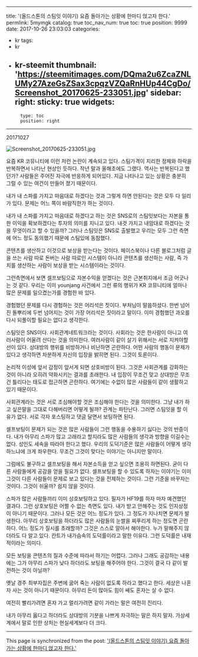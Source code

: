 
---
title: '(올드스톤의 스팀잇 이야기) 요즘 돌아가는 상황에 한마디 얹고자 한다.'
permlink: 5mymgk
catalog: true
toc_nav_num: true
toc: true
position: 9999
date: 2017-10-26 23:03:03
categories:
- kr
tags:
- kr
- kr-steemit
thumbnail: 'https://steemitimages.com/DQma2u6ZcaZNLUMy27AzeGsZSax3cpqzVZQaRnHUp44CgDo/Screenshot_20170625-233051.jpg'
sidebar:
    right:
        sticky: true
widgets:
    -
        type: toc
        position: right
---


20171027

![Screenshot_20170625-233051.jpg](https://steemitimages.com/DQma2u6ZcaZNLUMy27AzeGsZSax3cpqzVZQaRnHUp44CgDo/Screenshot_20170625-233051.jpg)

요즘  KR 코뮤니티에 이런 저런 논란이 계속되고 있다. 스팀가격이 지리한 정체와 하락을 반복하면서 나타난 현상인 듯하다. 작년 말과 올해초에도 그랬다. 역사는 반복된다고 했던가? 사람들은 주어진 자극에 반응하게 되어있다. 지금 나타나고 있는 상황은 충분히 그럴 수 있는 여건이 만들어 졌기 때문이다. 

내가 내 스파를 가지고 마음대로 하겠다는 것과 그렇게 하면 안된다는 것은 모두 다 일리가 있다. 문제는 어느 쪽이 바람직한가 하는 것이다. 

내가 내 스파를 가지고 마음대로 하겠다고 하는 것은  SNS로의 스팀잇보다는 자본을 통한 이익을 확보하겠다는 투자의 의미를 지니고 있다. 내것 가지고 내맘대로 하겠다는 것을 무엇이라고 할 수 있을까? 그러나  스팀잇은 SNS로 출발했고 우리는 모두 그런 측면에 어느 정도 동의했기 때문에 스팀있에 동참했다. 

콘텐츠를 생산하고 이것으로 보상을 받는다는 것이다. 페이스북이나 다른 블로그처럼 글을 쓰는 사람 따로 돈버는 사람 따로인 시스템이 아니라 콘텐츠를 생산하는 사람, 즉 가치를 생산하는 사람이 보상을 받는 시스템이라는 것이다. 

그런측면에서 보면 셀프보팅으로 자본수익을 얻겠다는 것은 근본취지에서 조금 어긋나는 것 같다. 우리는 이미  younjang 사건에서 그런 류의 행위가 KR 코뮤니티에 얼마나 많은 문제를 일으켰는가를 경험한 바 있다.

 경험했던 문제를 다시 경험하는 것은 어리석은 짓이다. 부처님이 말씀하셨다. 한번 넘어진 돌뿌리에 두번 넘어지는 것이 가장 어리석은 짓이라고 말이다. 이미 경험했던 과오를 다시 되풀이할 필요는 없다고 생각한다. 

스팀잇은  SNS이다. 사회관계네트워크라는 것이다. 사회라는 것은 한사람이 아니고 여러사람이 어울려 산다는 것을 의미한다. 여러사람이 같이 살기 위해서는 서로 지켜야할 선이 있다. 상대방의 행위를 비방하거나 비난하면 곤란하다. 어떤 사람의 행동이 문제가 있다고 생각하면 차분하게 자신의 입장을 밝히면 된다. 그것이 토론이다. 

논리적 이성에 앞서 감정이 앞서게 되면 상호비방이 된다. 그것은 사회관계를 강화하는 것이 아니라 오히려 약화시키는 결과를 초래한다. 내 입장이 무조건 맞고 상대방은 무조건 틀리다는 태도로 접근하면 곤란하다. 여기에는 수없이 많은 사람들이 같이 생활하고 있기 때문이다. 

사회관계라는 것은 서로 조심해야할 것은 조심해야 한다는 것을 의미한다. 그냥 내가 하고 싶은말을 그대로 다해버리면 어떻게 될까? 관계는 파탄난다. 그러면 스팀잇을 할 이유가 없다. 서로 각자 포스팅하고 댓글 달면서 보팅하면 된다. 

셀프보팅이 문제가 되는 것은 많은 사람들이 그런 행동을 수용하기 싫다는 것의 반증이다. 내가 아무리 스파가 많고 고래라고 할지라도 많은 사람들의 생각과 방향을 이길수는 없다. 성인도 세속을 따라야 한다고 했다. 우리의 도덕기준은 많은 사람들이 어떻게 생각하느냐에 크게 좌우한다. 무조건 그것이 맞다는 이야기는 아니지만 말이다. 

그럼에도 불구하고 셀프보팅을 해서 자본소득을 얻고 싶으면 조용히 하면된다. 굳이 다른 사람들에게 공감을 얻을 필요가 없다. 셀프보팅을 할 수 있도록 하자는 이야기는 이미 그것이 다른 사람들이 문제로 보고 있다는 것을 전제하는 것이다. 그런 기준을 바꾸자는 것이다. 그것이 쉬울까? 쉽지 않을 것이다. 

스파가 많은 사람들끼리 이미 상호보팅하고 있다. 필자가  HF19를 하자 마자 예견했던 결과다. 그런 상호보팅은 어쩔 수 없는 측면도 있다. 내가 받고 안해주는 것도 인지상정이 아니기 때문이다. 그러나 모든 것은 어느 정도가 있다. 그 정도가 지나치면 문제가 발생한다. 아무리 상호보팅을 하더라도 많은 사람들의 눈쌀을 찌푸리게 하는 정도면 곤란하다. 어느 정도가 질시를 초래할까? 그것은 스스로 알아서 해야한다. 누가 말해주지 않더라도 다 알고 있다. 칸트가 내가슴속의 도덕률이라고 말한 이유다. 그런 도덕률은 내재적이라는 의미다.

모든 보팅을 콘텐츠의 질과 수준에 따라서 하기는 어렵다. 그러나 그래도 공감하는 내용에는 그가 아무리 스파가 낮다 하더라도 보팅을 해주어야 한다. 그것이 결국 다 같이 발전하는 것이 아닐까?

옛날 경주 최부자집은 주변에 굻어 죽는 사람이 없도록 하라고 했다고 한다. 세상은 나혼자 사는 것이 아니기 때문이다. 아무리 돈이 많아도 힘이 쌔도 혼자는 살 수 없다. 

여전히 빨리가려면 혼자 가고 멀리가려면 같이 가라는 말은 여전히 진리다. 

내가 아무리 옳다고 하더라도 상대방의 기분을 나쁘게 자극하는 말은 하지 말자. 
가상세계에서 말로 인한 상처는 현실세계보다 더 크다.

- - -

This page is synchronized from the post: ['(올드스톤의 스팀잇 이야기) 요즘 돌아가는 상황에 한마디 얹고자 한다.'](https://steemit.com/@oldstone/5mymgk)
